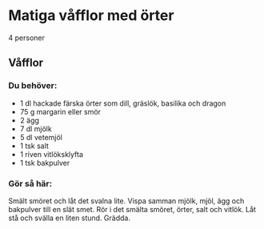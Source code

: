 # Matiga våfflor med örter

4 personer

## Våfflor

### Du behöver:
* 1 dl hackade färska örter som dill, 
gräslök, basilika och dragon
* 75 g margarin eller smör
* 2 ägg
* 7 dl mjölk
* 5 dl vetemjöl
* 1 tsk salt
* 1 riven vitlöksklyfta
* 1 tsk bakpulver


### Gör så här:
Smält smöret och låt det svalna lite. Vispa samman mjölk, mjöl, ägg och bakpulver till en slät smet. Rör i det smälta smöret, örter, salt och vitlök. Låt stå och svälla en liten stund. Grädda.